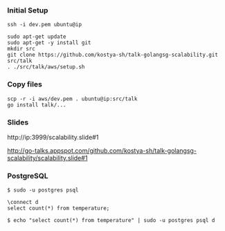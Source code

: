 ### Initial Setup

```
ssh -i dev.pem ubuntu@ip
```

```
sudo apt-get update
sudo apt-get -y install git
mkdir src
git clone https://github.com/kostya-sh/talk-golangsg-scalability.git src/talk
. ./src/talk/aws/setup.sh
```

### Copy files

```
scp -r -i aws/dev.pem . ubuntu@ip:src/talk
go install talk/...
```

### Slides

http://ip:3999/scalability.slide#1

http://go-talks.appspot.com/github.com/kostya-sh/talk-golangsg-scalability/scalability.slide#1

### PostgreSQL

```
$ sudo -u postgres psql
```

```
\connect d
select count(*) from temperature;
```

```
$ echo "select count(*) from temperature" | sudo -u postgres psql d
```
